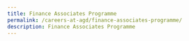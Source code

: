 ```yaml
---
title: Finance Associates Programme
permalink: /careers-at-agd/finance-associates-programme/
description: Finance Associates Programme
---
```



